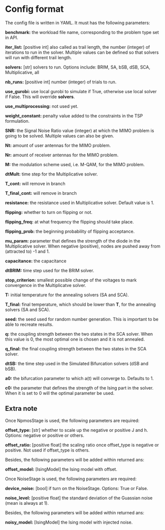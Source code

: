 # Config format

The config file is written in YAML. It must has the following parameters:

**benchmark:** the workload file name, corresponding to the problem type set in API.

**iter_list:** [positive int] also called as trail length, the number (integer) of iterations to run in the solver. Multiple values can be defined so that solvers will run with different trail length.

**solvers:** [str] solvers to run. Options include: BRIM, SA, bSB, dSB, SCA, Multiplicative, all

**nb_runs:** [positive int] number (integer) of trials to run.

**use_gurobi:** use local gurobi to simulate if True, otherwise use local solver if False. This will override **solvers**.

**use_multiprocessing:** not used yet.

**weight_constant:** penalty value added to the constraints in the TSP formulation.

**SNR:** the Signal Noise Ratio value (integer) at which the MIMO problem is going to be solved. Multiple values can also be given.

**Nt:** amount of user antennas for the MIMO problem.

**Nr:** amount of receiver antennas for the MIMO problem.

**M:** the modulation scheme used, i.e. M-QAM, for the MIMO problem.

**dtMult:** time step for the Multiplicative solver.

**T_cont:** will remove in branch

**T_final_cont:** will remove in branch

**resistance:** the resistance used in Multiplicative solver. Default value is 1.

**flipping:** whether to turn on flipping or not. 

**flipping_freq:** at what frequency the flipping should take place.

**flipping_prob:** the beginning probability of flipping acceptance.

**mu_param:** parameter that defines the strength of the diode in the Multiplicative solver. When negative (positive), nodes are pushed away from (attracted to) -1 and 1.

**capacitance:** the capacitance 

**dtBRIM:** time step used for the BRIM solver.

**stop_criterion:** smallest possible change of the voltages to mark convergence in the Multiplicatve solver.

**T:** initial temperature for the annealing solvers (SA and SCA).

**T_final:** final temperature, which should be lower than **T**, for the annealing solvers (SA and SCA).

**seed:** the seed used for random number generation. This is important to be able to recreate results.

**q:** the coupling strength between the two states in the SCA solver. When this value is 0, the most optimal one is chosen and it is not annealed.

**q_final:** the final coupling strength between the two states in the SCA solver.

**dtSB:** the time step used in the Simulated Bifurcation solvers (dSB and bSB).

**a0:** the bifurcation parameter to which a(t) will converge to. Defaults to 1.

**c0:** the parameter that defines the strength of the Ising part in the solver. When it is set to 0 will the optimal parameter be used.

## Extra note

Once NpmosStage is used, the following parameters are required:

**offset_type:** [str] whether to scale up the negative or positive J and h. Options: negative or positive or others.

**offset_ratio:** [positive float] the scaling ratio once offset_type is negative or positive. Not used if offset_type is others.

Besides, the following parameters will be added within returned ans:

**offset_model:** [IsingModel] the Ising model with offset.

Once NoiseStage is used, the following parameters are required:

**device_noise:** [bool] if turn on the NoiseStage. Options: True or False.

**noise_level:** [positive float] the standard deviation of the Guassian noise (mean is always at 1).

Besides, the following parameters will be added within returned ans:

**noisy_model:** [IsingModel] the Ising model with injected noise.